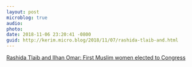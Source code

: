 ```yaml
---
layout: post
microblog: true
audio: 
photo: 
date: 2018-11-06 23:20:41 -0800
guid: http://kerim.micro.blog/2018/11/07/rashida-tlaib-and.html
---
```

[Rashida Tlaib and Ilhan Omar: First Muslim women elected to Congress](https://edition.cnn.com/2018/11/06/politics/first-muslim-women-congress/index.html)
